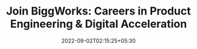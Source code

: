 ---
title: "Join BiggWorks: Careers in Product Engineering & Digital Acceleration"
date: 2022-09-02T02:15:25+05:30
draft: false
description: "Explore exciting careers at BiggWorks: Join a dynamic team driving innovation in Product Engineering & Digital Acceleration. Start your journey with us today!"
link: https://biggworks.com/careers/

---